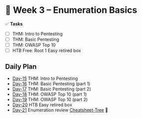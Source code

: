 # 📅 Week 3 – Enumeration Basics

✅ **Tasks**
- [ ] THM: Intro to Pentesting
- [ ] THM: Basic Pentesting
- [ ] THM: OWASP Top 10
- [ ] HTB Free: Root 1 Easy retired box

## Daily Plan
- [Day-15](Day-15.md) THM: Intro to Pentesting
- [Day-16](Day-16.md) THM: Basic Pentesting (part 1)
- [Day-17](Day-17.md) THM: Basic Pentesting (part 2)
- [Day-18](Day-18.md) THM: OWASP Top 10 (part 1)
- [Day-19](Day-19.md) THM: OWASP Top 10 (part 2)
- [Day-20](Day-20.md) HTB Easy retired box
- [Day-21](Day-21.md) Enumeration review
[Cheatsheet-Tree](Cheatsheet-Tree.md) 🔗
